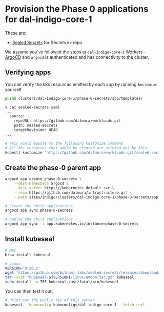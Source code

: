 # Provision the Phase 0 applications for dal-indigo-core-1

These are:
* [Sealed Secrets](https://github.com/bitnami-labs/sealed-secrets/) for Secrets in-repo

We assume you've followed the steps at [`dal-indigo-core-1` Workers - ArgoCD](INDIGO-CORE-1-WORKERS-ARGOCD.md) and `argocd` is authenticated and has connectivity to the cluster.

## Verifying apps

You can verify the k8s resources emitted by each app by running `kustomize` yourself
```bash
pushd clusters/dal-indigo-core-1/phase-0-secrets/app/templates/

% cat sealed-secrets.yaml
...
  source:
    repoURL: https://github.com/dalmura/workloads.git
    path: sealed-secrets
    targetRevision: HEAD
...

# This would equate to the following kustomize command
# All k8s resources that would be created are printed out by this
kubectl kustomize 'https://github.com/dalmura/workloads.git/sealed-secrets?ref=HEAD'
```

## Create the phase-0 parent app
```bash
argocd app create phase-0-secrets \
    --dest-namespace argocd \
    --dest-server https://kubernetes.default.svc \
    --repo https://github.com/dalmura/infrastructure.git \
    --path sites/indigo/clusters/dal-indigo-core-1/phase-0-secrets/app

# Create the child applications
argocd app sync phase-0-secrets

# Deploy the child applications
argocd app sync -l app.kubernetes.io/instance=phase-0-secrets
```

## Install kubeseal
```bash
# Mac
brew install kubeseal

# Linux
VERSION='0.20.2'
wget "https://github.com/bitnami-labs/sealed-secrets/releases/download/v${VERSION}/kubeseal-${VERSION}-linux-amd64.tar.gz"
tar -xvzf "kubeseal-${VERSION}-linux-amd64.tar.gz" kubeseal
sudo install -m 755 kubeseal /usr/local/bin/kubeseal
```

You can then test it out:
```bash
# Print out the public key of this server
kubeseal --kubeconfig kubeconfigs/dal-indigo-core-1 --fetch-cert
```
